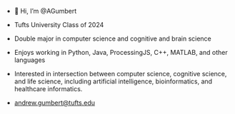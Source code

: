 - 👋 Hi, I’m @AGumbert
- Tufts University Class of 2024
- Double major in computer science and cognitive and brain science


- Enjoys working in Python, Java, ProcessingJS, C++, MATLAB, and other languages
- Interested in intersection between computer science, cognitive science, and life science, 
   including artificial intelligence, bioinformatics, and healthcare informatics. 
   
   
 - andrew.gumbert@tufts.edu
 
<!---
AGumbert/AGumbert is a ✨ special ✨ repository because its `README.md` (this file) appears on your GitHub profile.
You can click the Preview link to take a look at your changes.
--->
